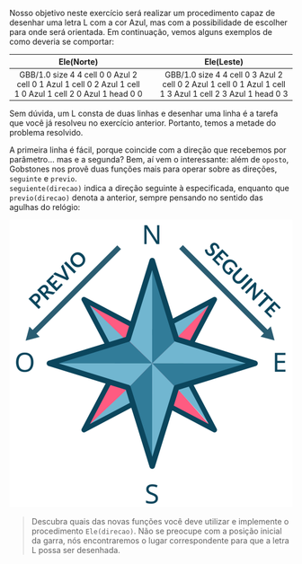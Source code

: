 Nosso objetivo neste exercício será realizar um procedimento capaz de desenhar uma letra L com a cor Azul, mas com a possibilidade de escolher para onde será orientada. Em continuação, vemos alguns exemplos de como deveria se comportar:

<table class= "table" style="width:100%">
  <thead>
  <tr>
    <th style="text-align: center">Ele(Norte)</th>
    <th style="text-align: center"></th> 
    <th style="text-align: center">Ele(Leste)</th>
  </tr>
  </thead>
  <tbody>
  <tr>
    <td style="text-align: center">  
      <gs-board>
        GBB/1.0
        size 4 4
        cell 0 0 Azul 2
        cell 0 1 Azul 1
        cell 0 2 Azul 1
        cell 1 0 Azul 1
        cell 2 0 Azul 1
        head 0 0
      </gs-board>
    </td>
    <td style="text-align: center"></td> 
    <td style="text-align: center">
      <gs-board>
        GBB/1.0
        size 4 4
        cell 0 3 Azul 2
        cell 0 2 Azul 1
        cell 0 1 Azul 1
        cell 1 3 Azul 1
        cell 2 3 Azul 1
        head 0 3
      </gs-board>
    </td>
  </tr>
  <tbody>
</table>
 
Sem dúvida, um L consta de duas linhas e desenhar uma linha é a tarefa que você já resolveu no exercício anterior. Portanto, temos a metade do problema resolvido.

A primeira linha é fácil, porque coincide com a direção que recebemos por parâmetro… mas e a segunda? Bem, aí vem o interessante: além de `oposto`, Gobstones nos provê duas funções mais para operar sobre as direções, `seguinte` e `previo`.
<br>
`seguiente(direcao)` indica a direção seguinte à especificada, enquanto que `previo(direcao)` denota a anterior, sempre pensando no sentido das agulhas do relógio:
 
<img src="https://raw.githubusercontent.com/MumukiProject/mumuki-guia-gobstones-expressoes/master/images/rosa_vientos-01_1518181578273.svg" alt="rosa_vientos-01_1518181578273.svg" width="auto" height="auto">

> Descubra quais das novas funções você deve utilizar e implemente o procedimento `Ele(direcao)`. Não se preocupe com a posição inicial da garra, nós encontraremos o lugar correspondente para que a letra L possa ser desenhada.
